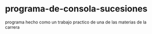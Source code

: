 # programa-de-consola-sucesiones
programa hecho como un trabajo practico de una de las materias de la carrera 
